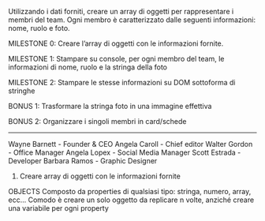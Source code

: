 Utilizzando i dati forniti, creare un array di oggetti per rappresentare i membri del team.
Ogni membro è caratterizzato dalle seguenti informazioni: nome, ruolo e foto.

MILESTONE 0:
Creare l’array di oggetti con le informazioni fornite.

MILESTONE 1:
Stampare su console, per ogni membro del team, le informazioni di nome, ruolo e la stringa della foto

MILESTONE 2:
Stampare le stesse informazioni su DOM sottoforma di stringhe

BONUS 1:
Trasformare la stringa foto in una immagine effettiva

BONUS 2:
Organizzare i singoli membri in card/schede

___________________________________________________________________________________________________________

Wayne Barnett - Founder & CEO
Angela Caroll - Chief editor
Walter Gordon - Office Manager
Angela Lopex - Social Media Manager
Scott Estrada - Developer
Barbara Ramos - Graphic Designer

1) Creare array di oggetti con le informazioni fornite

OBJECTS
Composto da properties di qualsiasi tipo: stringa, numero, array, ecc...
Comodo è creare un solo oggetto da replicare n volte, anziché creare una variabile per ogni property
